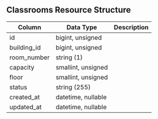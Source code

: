 ## Classrooms Resource Structure

| Column | Data Type | Description |
| ------ | --------- | ----------- |
| id | bigint, unsigned |  |
| building_id | bigint, unsigned |  |
| room_number | string (1) |  |
| capacity | smallint, unsigned |  |
| floor | smallint, unsigned |  |
| status | string (255) |  |
| created_at | datetime, nullable |  |
| updated_at | datetime, nullable |  |

